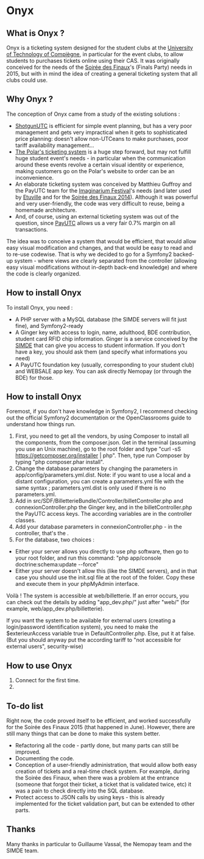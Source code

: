 Onyx
==========

What is Onyx ?
----------

Onyx is a ticketing system designed for the student clubs at the [University of Technology of Compiègne](http://www.utc.fr), in particular for the event clubs, to allow students to purchases tickets online using their CAS. It was originally conceived for the needs of the [Soirée des Finaux](http://assos.utc.fr/soireedesfinaux)'s (Finals Party) needs in 2015, but with in mind the idea of creating a general ticketing system that all clubs could use.

Why Onyx ?
----------

The conception of Onyx came from a study of the existing solutions :
* [ShotgunUTC](http://assos.utc.fr/shotgun/) is efficient for simple event planning, but has a very poor management and gets very impractical when it gets to sophisticated price planning: doesn't allow non-UTCeans to make purchases, poor tariff availability management...
* [The Polar's ticketing system](http://assos.utc.fr/polar/) is a huge step forward, but may not fulfill huge student event's needs - in particular when the communication around these events revolve a certain visual identity or experience, making customers go on the Polar's website to order can be an inconvenience.
* An elaborate ticketing system was conceived by Matthieu Guffroy and the PayUTC team for the [Imaginarium Festival](http://www.imaginariumfestival.com)'s needs (and later used by [Etuville](http://assos.utc.fr/etuville) and for the [Soirée des Finaux 2014](http://assos.utc.fr/soireedesfinaux)). Although it was powerful and very user-friendly, the code was very difficult to reuse, being a homemade architecture.
* And, of course, using an external ticketing system was out of the question, since [PayUTC](http://assos.utc.fr/payutc) allows us a very fair 0.7% margin on all transactions.

The idea was to conceive a system that would be efficient, that would allow easy visual modification and changes, and that would be easy to read and to re-use codewise.
That is why we decided to go for a Symfony2 backed-up system - where views are clearly separated from the controller (allowing easy visual modifications without in-depth back-end knowledge) and where the code is clearly organized.

How to install Onyx
----------

To install Onyx, you need :
* A PHP server with a MySQL database (the SIMDE servers will fit just fine), and Symfony2-ready
* A Ginger key with access to login, name, adulthood, BDE contribution, student card RFID chip information. Ginger is a service conceived by the [SIMDE](http://assos.utc.fr/simde) that can give you access to student information. If you don't have a key, you should ask them (and specify what informations you need)
* A PayUTC foundation key (usually, corresponding to your student club) and WEBSALE app key. You can ask directly Nemopay (or through the BDE) for those.

How to install Onyx
----------

Foremost, if you don't have knowledge in Symfony2, I recommend checking out the official Symfony2 documentation or the OpenClassrooms guide to understand how things run.

1. First, you need to get all the vendors, by using Composer to install all the components, from the composer.json.
Get in the terminal (assuming you use an Unix machine), go to the root folder and type "curl -sS https://getcomposer.org/installer | php". Then, type run Composer by typing "php composer.phar install".
2. Change the database parameters by changing the parameters in app/config/parameters.yml.dist. Note: if you want to use a local and a distant configuration, you can create a parameters.yml file with the same syntax ; parameters.yml.dist is only used if there is no parameters.yml.
3. Add in src/SDF/BilletterieBundle/Controller/billetController.php and connexionController.php the Ginger key, and in the billetController.php the PayUTC access keys. The according variables are in the controller classes.
4. Add your database parameters in connexionController.php - in the controller, that's the .
5. For the database, two choices :
* Either your server allows you directly to use php software, then go to your root folder, and run this command: "php app/console doctrine:schema:update --force"
* Either your server doesn't allow this (like the SIMDE servers), and in that case you should use the init.sql file at the root of the folder. Copy these and execute them in your phpMyAdmin interface.

Voilà ! The system is accessible at web/billetterie. If an error occurs, you can check out the details by adding "app_dev.php/" just after "web/" (for example, web/app_dev.php/billetterie).

If you want the system to be available for external users (creating a login/password identification system), you need to make the $exterieurAccess variable true in DefaultController.php. Else, put it at false. (But you should anyway put the according tariff to "not accessible for external users", security-wise)

How to use Onyx
----------

1. Connect for the first time.
2. 

To-do list
----------

Right now, the code proved itself to be efficient, and worked successfully for the Soirée des Finaux 2015 (that happened in June). However, there are still many things that can be done to make this system better.
* Refactoring all the code - partly done, but many parts can still be improved.
* Documenting the code.
* Conception of a user-friendly administration, that would allow both easy creation of tickets and a real-time check system. For example, during the Soirée des Finaux, when there was a problem at the entrance (someone that forgot their ticket, a ticket that is validated twice, etc) it was a pain to check directly into the SQL database.
* Protect access to JSON calls by using keys - this is already implemented for the ticket validation part, but can be extended to other parts.

Thanks
----------

Many thanks in particular to Guillaume Vassal, the Nemopay team and the SIMDE team.